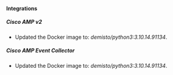 #### Integrations
##### Cisco AMP v2
- Updated the Docker image to: *demisto/python3:3.10.14.91134*.
##### Cisco AMP Event Collector
- Updated the Docker image to: *demisto/python3:3.10.14.91134*.
